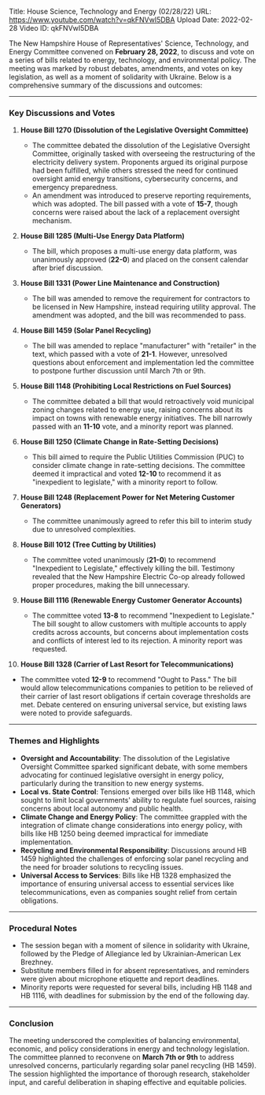Title: House Science, Technology and Energy (02/28/22)
URL: https://www.youtube.com/watch?v=qkFNVwI5DBA
Upload Date: 2022-02-28
Video ID: qkFNVwI5DBA

The New Hampshire House of Representatives' Science, Technology, and Energy Committee convened on **February 28, 2022**, to discuss and vote on a series of bills related to energy, technology, and environmental policy. The meeting was marked by robust debates, amendments, and votes on key legislation, as well as a moment of solidarity with Ukraine. Below is a comprehensive summary of the discussions and outcomes:

---

### **Key Discussions and Votes**

1. **House Bill 1270 (Dissolution of the Legislative Oversight Committee)**  
   - The committee debated the dissolution of the Legislative Oversight Committee, originally tasked with overseeing the restructuring of the electricity delivery system. Proponents argued its original purpose had been fulfilled, while others stressed the need for continued oversight amid energy transitions, cybersecurity concerns, and emergency preparedness.  
   - An amendment was introduced to preserve reporting requirements, which was adopted. The bill passed with a vote of **15-7**, though concerns were raised about the lack of a replacement oversight mechanism.  

2. **House Bill 1285 (Multi-Use Energy Data Platform)**  
   - The bill, which proposes a multi-use energy data platform, was unanimously approved (**22-0**) and placed on the consent calendar after brief discussion.  

3. **House Bill 1331 (Power Line Maintenance and Construction)**  
   - The bill was amended to remove the requirement for contractors to be licensed in New Hampshire, instead requiring utility approval. The amendment was adopted, and the bill was recommended to pass.  

4. **House Bill 1459 (Solar Panel Recycling)**  
   - The bill was amended to replace "manufacturer" with "retailer" in the text, which passed with a vote of **21-1**. However, unresolved questions about enforcement and implementation led the committee to postpone further discussion until March 7th or 9th.  

5. **House Bill 1148 (Prohibiting Local Restrictions on Fuel Sources)**  
   - The committee debated a bill that would retroactively void municipal zoning changes related to energy use, raising concerns about its impact on towns with renewable energy initiatives. The bill narrowly passed with an **11-10** vote, and a minority report was planned.  

6. **House Bill 1250 (Climate Change in Rate-Setting Decisions)**  
   - This bill aimed to require the Public Utilities Commission (PUC) to consider climate change in rate-setting decisions. The committee deemed it impractical and voted **12-10** to recommend it as "inexpedient to legislate," with a minority report to follow.  

7. **House Bill 1248 (Replacement Power for Net Metering Customer Generators)**  
   - The committee unanimously agreed to refer this bill to interim study due to unresolved complexities.  

8. **House Bill 1012 (Tree Cutting by Utilities)**  
   - The committee voted unanimously (**21-0**) to recommend "Inexpedient to Legislate," effectively killing the bill. Testimony revealed that the New Hampshire Electric Co-op already followed proper procedures, making the bill unnecessary.  

9. **House Bill 1116 (Renewable Energy Customer Generator Accounts)**  
   - The committee voted **13-8** to recommend "Inexpedient to Legislate." The bill sought to allow customers with multiple accounts to apply credits across accounts, but concerns about implementation costs and conflicts of interest led to its rejection. A minority report was requested.  

10. **House Bill 1328 (Carrier of Last Resort for Telecommunications)**  
   - The committee voted **12-9** to recommend "Ought to Pass." The bill would allow telecommunications companies to petition to be relieved of their carrier of last resort obligations if certain coverage thresholds are met. Debate centered on ensuring universal service, but existing laws were noted to provide safeguards.  

---

### **Themes and Highlights**

- **Oversight and Accountability**: The dissolution of the Legislative Oversight Committee sparked significant debate, with some members advocating for continued legislative oversight in energy policy, particularly during the transition to new energy systems.  
- **Local vs. State Control**: Tensions emerged over bills like HB 1148, which sought to limit local governments' ability to regulate fuel sources, raising concerns about local autonomy and public health.  
- **Climate Change and Energy Policy**: The committee grappled with the integration of climate change considerations into energy policy, with bills like HB 1250 being deemed impractical for immediate implementation.  
- **Recycling and Environmental Responsibility**: Discussions around HB 1459 highlighted the challenges of enforcing solar panel recycling and the need for broader solutions to recycling issues.  
- **Universal Access to Services**: Bills like HB 1328 emphasized the importance of ensuring universal access to essential services like telecommunications, even as companies sought relief from certain obligations.  

---

### **Procedural Notes**

- The session began with a moment of silence in solidarity with Ukraine, followed by the Pledge of Allegiance led by Ukrainian-American Lex Brezhney.  
- Substitute members filled in for absent representatives, and reminders were given about microphone etiquette and report deadlines.  
- Minority reports were requested for several bills, including HB 1148 and HB 1116, with deadlines for submission by the end of the following day.  

---

### **Conclusion**

The meeting underscored the complexities of balancing environmental, economic, and policy considerations in energy and technology legislation. The committee planned to reconvene on **March 7th or 9th** to address unresolved concerns, particularly regarding solar panel recycling (HB 1459). The session highlighted the importance of thorough research, stakeholder input, and careful deliberation in shaping effective and equitable policies.